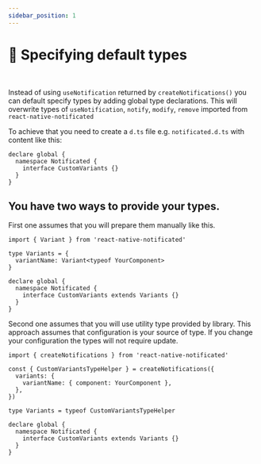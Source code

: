 ```yaml
---
sidebar_position: 1
---
```


# 🪬 Specifying default types

<br/>

Instead of using `useNotification` returned by `createNotifications()` you can default specify types by adding global type declarations.
This will overwrite types of `useNotification`, `notify`, `modify`, `remove` imported from `react-native-notificated`

To achieve that you need to create a `d.ts` file e.g. `notificated.d.ts` with content like this:

```tsx
declare global {
  namespace Notificated {
    interface CustomVariants {}
  }
}
```

## You have two ways to provide your types.

First one assumes that you will prepare them manually like this.

```tsx
import { Variant } from 'react-native-notificated'

type Variants = {
  variantName: Variant<typeof YourComponent>
}

declare global {
  namespace Notificated {
    interface CustomVariants extends Variants {}
  }
}
```

Second one assumes that you will use utility type provided by library.
This approach assumes that configuration is your source of type. If you change your configuration the types will not require update.

```tsx
import { createNotifications } from 'react-native-notificated'

const { CustomVariantsTypeHelper } = createNotifications({
  variants: {
    variantName: { component: YourComponent },
  },
})

type Variants = typeof CustomVariantsTypeHelper

declare global {
  namespace Notificated {
    interface CustomVariants extends Variants {}
  }
}
```
